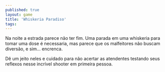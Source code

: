 ```yaml
---
published: true
layout: game
title: 'Whiskeria Paradiso'
tags: 
---
```

Na noite a estrada parece n&atilde;o ter  fim.  Uma parada em uma  whiskeria para  tomar uma dose &eacute;  necessaria, mas  parece que os  malfeitores n&atilde;o buscam  divers&atilde;o,  e sim... encrenca. 







D&ecirc; um jeito neles e cuidado para  n&atilde;o  acertar as atendentes  testando seus  reflexos nesse  incr&iacute;vel shooter em  primeira  pessoa.





